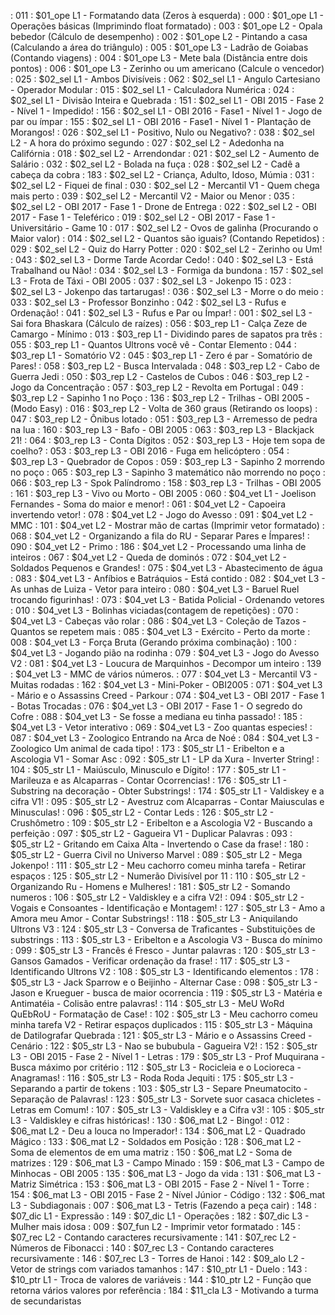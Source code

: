 [](../base/011/Readme.md) : 011 : $01_ope L1 - Formatando data (Zeros à esquerda)
[](../base/000/Readme.md) : 000 : $01_ope L1 - Operações básicas (Imprimindo float formatado)
[](../base/003/Readme.md) : 003 : $01_ope L2 - Opala bebedor (Cálculo de desempenho)
[](../base/002/Readme.md) : 002 : $01_ope L2 - Pintando a casa (Calculando a área do triângulo)
[](../base/005/Readme.md) : 005 : $01_ope L3 - Ladrão de Goiabas (Contando viagens)
[](../base/004/Readme.md) : 004 : $01_ope L3 - Mete bala (Distância entre dois pontos)
[](../base/006/Readme.md) : 006 : $01_ope L3 - Zerinho ou um americano (Calcule o vencedor)
[](../base/025/Readme.md) : 025 : $02_sel L1 - Ambos Divisíveis
[](../base/062/Readme.md) : 062 : $02_sel L1 - Angulo Cartesiano - Operador Modular
[](../base/015/Readme.md) : 015 : $02_sel L1 - Calculadora Numérica
[](../base/024/Readme.md) : 024 : $02_sel L1 - Divisão Inteira e Quebrada
[](../base/151/Readme.md) : 151 : $02_sel L1 - OBI 2015 - Fase 2 - Nível 1 - Impedido!
[](../base/156/Readme.md) : 156 : $02_sel L1 - OBI 2016 - Fase1 - Nível 1 - Jogo de par ou ímpar
[](../base/155/Readme.md) : 155 : $02_sel L1 - OBI 2016 - Fase1 - Nível 1 - Plantação de Morangos!
[](../base/026/Readme.md) : 026 : $02_sel L1 - Positivo, Nulo ou Negativo?
[](../base/038/Readme.md) : 038 : $02_sel L2 - A hora do próximo segundo
[](../base/027/Readme.md) : 027 : $02_sel L2 - Adedonha na Califórnia
[](../base/018/Readme.md) : 018 : $02_sel L2 - Arrendondar
[](../base/021/Readme.md) : 021 : $02_sel L2 - Aumento de Salário
[](../base/032/Readme.md) : 032 : $02_sel L2 - Bolada na fuça
[](../base/028/Readme.md) : 028 : $02_sel L2 - Cadê a cabeça da cobra
[](../base/183/Readme.md) : 183 : $02_sel L2 - Criança, Adulto, Idoso, Múmia
[](../base/031/Readme.md) : 031 : $02_sel L2 - Fiquei de final
[](../base/030/Readme.md) : 030 : $02_sel L2 - Mercantil V1 - Quem chega mais perto
[](../base/039/Readme.md) : 039 : $02_sel L2 - Mercantil V2 - Maior ou Menor
[](../base/035/Readme.md) : 035 : $02_sel L2 - OBI 2017 - Fase 1 - Drone de Entrega
[](../base/022/Readme.md) : 022 : $02_sel L2 - OBI 2017 - Fase 1 - Teleférico
[](../base/019/Readme.md) : 019 : $02_sel L2 - OBI 2017 - Fase 1 - Universitário - Game 10
[](../base/017/Readme.md) : 017 : $02_sel L2 - Ovos de galinha (Procurando o Maior valor)
[](../base/014/Readme.md) : 014 : $02_sel L2 - Quantos são iguais? (Contando Repetidos)
[](../base/029/Readme.md) : 029 : $02_sel L2 - Quiz do Harry Potter
[](../base/020/Readme.md) : 020 : $02_sel L2 - Zerinho ou Um!
[](../base/043/Readme.md) : 043 : $02_sel L3 - Dorme Tarde Acordar Cedo!
[](../base/040/Readme.md) : 040 : $02_sel L3 - Está Trabalhand ou Não!
[](../base/034/Readme.md) : 034 : $02_sel L3 - Formiga da bundona
[](../base/157/Readme.md) : 157 : $02_sel L3 - Frota de Táxi - OBI 2005
[](../base/037/Readme.md) : 037 : $02_sel L3 - Jokenpo 15
[](../base/023/Readme.md) : 023 : $02_sel L3 - Jokenpo das tartarugas!
[](../base/036/Readme.md) : 036 : $02_sel L3 - Morre o do meio
[](../base/033/Readme.md) : 033 : $02_sel L3 - Professor Bonzinho
[](../base/042/Readme.md) : 042 : $02_sel L3 - Rufus e Ordenação!
[](../base/041/Readme.md) : 041 : $02_sel L3 - Rufus e Par ou Ímpar!
[](../base/001/Readme.md) : 001 : $02_sel L3 - Sai fora Bhaskara (Cálculo de raízes)
[](../base/056/Readme.md) : 056 : $03_rep L1 - Calça Zeze de Camargo - Mínimo
[](../base/013/Readme.md) : 013 : $03_rep L1 - Dividindo pares de sapatos pra três
[](../base/055/Readme.md) : 055 : $03_rep L1 - Quantos Ultrons você vê - Contar Elemento
[](../base/044/Readme.md) : 044 : $03_rep L1 - Somatório V2
[](../base/045/Readme.md) : 045 : $03_rep L1 - Zero é par - Somatório de Pares!
[](../base/058/Readme.md) : 058 : $03_rep L2 - Busca Intervalada
[](../base/048/Readme.md) : 048 : $03_rep L2 - Cabo de Guerra Jedi
[](../base/050/Readme.md) : 050 : $03_rep L2 - Castelos de Cubos
[](../base/046/Readme.md) : 046 : $03_rep L2 - Jogo da Concentração
[](../base/057/Readme.md) : 057 : $03_rep L2 - Revolta em Portugal
[](../base/049/Readme.md) : 049 : $03_rep L2 - Sapinho 1 no Poço
[](../base/136/Readme.md) : 136 : $03_rep L2 - Trilhas - OBI 2005 - (Modo Easy)
[](../base/016/Readme.md) : 016 : $03_rep L2 - Volta de 360 graus (Retirando os loops)
[](../base/047/Readme.md) : 047 : $03_rep L2 - Ônibus lotado
[](../base/051/Readme.md) : 051 : $03_rep L3 - Arremesso de pedra na lua
[](../base/160/Readme.md) : 160 : $03_rep L3 - Bafo - OBI 2005
[](../base/063/Readme.md) : 063 : $03_rep L3 - Blackjack 21!
[](../base/064/Readme.md) : 064 : $03_rep L3 - Conta Dígitos
[](../base/052/Readme.md) : 052 : $03_rep L3 - Hoje tem sopa de coelho?
[](../base/053/Readme.md) : 053 : $03_rep L3 - OBI 2016 - Fuga em helicóptero
[](../base/054/Readme.md) : 054 : $03_rep L3 - Quebrador de Copos
[](../base/059/Readme.md) : 059 : $03_rep L3 - Sapinho 2 morrendo no poço
[](../base/065/Readme.md) : 065 : $03_rep L3 - Sapinho 3 matemático não morrendo no poço
[](../base/066/Readme.md) : 066 : $03_rep L3 - Spok Palíndromo
[](../base/158/Readme.md) : 158 : $03_rep L3 - Trilhas - OBI 2005
[](../base/161/Readme.md) : 161 : $03_rep L3 - Vivo ou Morto - OBI 2005
[](../base/060/Readme.md) : 060 : $04_vet L1 - Joelison Fernandes - Soma do maior e menor!
[](../base/061/Readme.md) : 061 : $04_vet L2 - Capoeira invertendo vetor!
[](../base/078/Readme.md) : 078 : $04_vet L2 - Jogo do Avesso
[](../base/091/Readme.md) : 091 : $04_vet L2 - MMC
[](../base/101/Readme.md) : 101 : $04_vet L2 - Mostrar mão de cartas (Imprimir vetor formatado)
[](../base/068/Readme.md) : 068 : $04_vet L2 - Organizando a fila do RU - Separar Pares e Ímpares!
[](../base/090/Readme.md) : 090 : $04_vet L2 - Primo
[](../base/186/Readme.md) : 186 : $04_vet L2 - Processando uma linha de inteiros
[](../base/067/Readme.md) : 067 : $04_vet L2 - Queda de dominós
[](../base/072/Readme.md) : 072 : $04_vet L2 - Soldados Pequenos e Grandes!
[](../base/075/Readme.md) : 075 : $04_vet L3 - Abastecimento de água
[](../base/083/Readme.md) : 083 : $04_vet L3 - Anfíbios e Batráquios - Está contido
[](../base/082/Readme.md) : 082 : $04_vet L3 - As unhas de Luiza - Vetor para inteiro
[](../base/080/Readme.md) : 080 : $04_vet L3 - Baruel Ruel trocando figurinhas!
[](../base/073/Readme.md) : 073 : $04_vet L3 - Batida Policial - Ordenando vetores
[](../base/010/Readme.md) : 010 : $04_vet L3 - Bolinhas viciadas(contagem de repetições)
[](../base/070/Readme.md) : 070 : $04_vet L3 - Cabeças vão rolar
[](../base/086/Readme.md) : 086 : $04_vet L3 - Coleção de Tazos - Quantos se repetem mais
[](../base/085/Readme.md) : 085 : $04_vet L3 - Exército - Perto da morte
[](../base/008/Readme.md) : 008 : $04_vet L3 - Força Bruta (Gerando próxima combinação)
[](../base/100/Readme.md) : 100 : $04_vet L3 - Jogando pião na rodinha
[](../base/079/Readme.md) : 079 : $04_vet L3 - Jogo do Avesso V2
[](../base/081/Readme.md) : 081 : $04_vet L3 - Loucura de Marquinhos - Decompor um inteiro
[](../base/139/Readme.md) : 139 : $04_vet L3 - MMC de vários números.
[](../base/077/Readme.md) : 077 : $04_vet L3 - Mercantil V3 - Muitas rodadas
[](../base/162/Readme.md) : 162 : $04_vet L3 - Mini-Poker - OBI2005
[](../base/071/Readme.md) : 071 : $04_vet L3 - Mário e o Assassins Creed - Parkour
[](../base/074/Readme.md) : 074 : $04_vet L3 - OBI 2017 - Fase 1 - Botas Trocadas
[](../base/076/Readme.md) : 076 : $04_vet L3 - OBI 2017 - Fase 1 - O segredo do Cofre
[](../base/088/Readme.md) : 088 : $04_vet L3 - Se fosse a mediana eu tinha passado!
[](../base/185/Readme.md) : 185 : $04_vet L3 - Vetor interativo
[](../base/069/Readme.md) : 069 : $04_vet L3 - Zoo quantas especies!
[](../base/087/Readme.md) : 087 : $04_vet L3 - Zoologico Entrando na Arca de Noé
[](../base/084/Readme.md) : 084 : $04_vet L3 - Zoologico Um animal de cada tipo!
[](../base/173/Readme.md) : 173 : $05_str L1 - Eribelton e a Ascologia V1 - Somar Asc
[](../base/092/Readme.md) : 092 : $05_str L1 - LP da Xura - Inverter String!
[](../base/104/Readme.md) : 104 : $05_str L1 - Maiúsculo, Minusculo e Dígito!
[](../base/177/Readme.md) : 177 : $05_str L1 - Marileuza e as Alcaparras - Contar Ocorrencias!
[](../base/176/Readme.md) : 176 : $05_str L1 - Substring na decoração - Obter Substrings!
[](../base/174/Readme.md) : 174 : $05_str L1 - Valdiskey e a cifra V1!
[](../base/095/Readme.md) : 095 : $05_str L2 - Avestruz com Alcaparras - Contar Maiusculas e Minusculas!
[](../base/096/Readme.md) : 096 : $05_str L2 - Contar Leds
[](../base/126/Readme.md) : 126 : $05_str L2 - Crushômetro
[](../base/109/Readme.md) : 109 : $05_str L2 - Eribelton e a Ascologia V2 - Buscando a perfeição
[](../base/097/Readme.md) : 097 : $05_str L2 - Gagueira V1 - Duplicar Palavras
[](../base/093/Readme.md) : 093 : $05_str L2 - Gritando em Caixa Alta - Invertendo o Case da frase!
[](../base/180/Readme.md) : 180 : $05_str L2 - Guerra Civil no Universo Marvel
[](../base/089/Readme.md) : 089 : $05_str L2 - Mega Jokenpo!
[](../base/111/Readme.md) : 111 : $05_str L2 - Meu cachorro comeu minha tarefa - Retirar espaços
[](../base/125/Readme.md) : 125 : $05_str L2 - Numerão Divisível por 11
[](../base/110/Readme.md) : 110 : $05_str L2 - Organizando Ru - Homens e Mulheres!
[](../base/181/Readme.md) : 181 : $05_str L2 - Somando numeros
[](../base/106/Readme.md) : 106 : $05_str L2 - Valdiskley e a cifra V2!
[](../base/094/Readme.md) : 094 : $05_str L2 - Vogais e Consoantes - Identificação e Montagem!
[](../base/127/Readme.md) : 127 : $05_str L3 - Amo a Amora meu Amor - Contar Substrings!
[](../base/118/Readme.md) : 118 : $05_str L3 - Aniquilando Ultrons V3
[](../base/124/Readme.md) : 124 : $05_str L3 - Conversa de Traficantes - Substituições de substrings
[](../base/113/Readme.md) : 113 : $05_str L3 - Eribelton e a Ascologia V3 - Busca do mínimo
[](../base/099/Readme.md) : 099 : $05_str L3 - Francês é Fresco - Juntar palavras
[](../base/120/Readme.md) : 120 : $05_str L3 - Gansos Gamados - Verificar ordenação da frase!
[](../base/117/Readme.md) : 117 : $05_str L3 - Identificando Ultrons V2
[](../base/108/Readme.md) : 108 : $05_str L3 - Identificando elementos
[](../base/178/Readme.md) : 178 : $05_str L3 - Jack Sparrow e o Beijinho - Alternar Case
[](../base/098/Readme.md) : 098 : $05_str L3 - Jason e Krueguer - busca de maior ocorrencia
[](../base/119/Readme.md) : 119 : $05_str L3 - Matéria e Antimatéia - Colisão entre palavras!
[](../base/114/Readme.md) : 114 : $05_str L3 - MeU WoRd QuEbRoU - Formatação de Case!
[](../base/102/Readme.md) : 102 : $05_str L3 - Meu cachorro comeu minha tarefa V2 - Retirar espaços duplicados
[](../base/115/Readme.md) : 115 : $05_str L3 - Máquina de Datilografar Quebrada
[](../base/121/Readme.md) : 121 : $05_str L3 - Mário e o Assassins Creed - Cenário
[](../base/122/Readme.md) : 122 : $05_str L3 - Nao se bububula - Gagueira V2!
[](../base/152/Readme.md) : 152 : $05_str L3 - OBI 2015 - Fase 2 - Nível 1 - Letras
[](../base/179/Readme.md) : 179 : $05_str L3 - Prof Muquirana - Busca máximo por critério
[](../base/112/Readme.md) : 112 : $05_str L3 - Rocicleia e o Locioreca - Anagramas!
[](../base/116/Readme.md) : 116 : $05_str L3 - Roda Roda Jequiti
[](../base/175/Readme.md) : 175 : $05_str L3 - Separando a partir de tokens
[](../base/103/Readme.md) : 103 : $05_str L3 - Separe Pneumatocito - Separação de Palavras!
[](../base/123/Readme.md) : 123 : $05_str L3 - Sorvete suor casaca chicletes - Letras em Comum!
[](../base/107/Readme.md) : 107 : $05_str L3 - Valdiskley e a Cifra v3!
[](../base/105/Readme.md) : 105 : $05_str L3 - Valdiskley e cifras históricas!
[](../base/130/Readme.md) : 130 : $06_mat L2 - Bingo!
[](../base/012/Readme.md) : 012 : $06_mat L2 - Deu a louca no Imperador!
[](../base/134/Readme.md) : 134 : $06_mat L2 - Quadrado Mágico
[](../base/133/Readme.md) : 133 : $06_mat L2 - Soldados em Posição
[](../base/128/Readme.md) : 128 : $06_mat L2 - Soma de elementos de em uma matriz
[](../base/150/Readme.md) : 150 : $06_mat L2 - Soma de matrizes
[](../base/129/Readme.md) : 129 : $06_mat L3 - Campo Minado
[](../base/159/Readme.md) : 159 : $06_mat L3 - Campo de Minhocas - OBI 2005
[](../base/135/Readme.md) : 135 : $06_mat L3 - Jogo da vida
[](../base/131/Readme.md) : 131 : $06_mat L3 - Matriz Simétrica
[](../base/153/Readme.md) : 153 : $06_mat L3 - OBI 2015 - Fase 2 - Nível 1 - Torre
[](../base/154/Readme.md) : 154 : $06_mat L3 - OBI 2015 - Fase 2 - Nível Júnior - Código
[](../base/132/Readme.md) : 132 : $06_mat L3 - Subdiagonais
[](../base/007/Readme.md) : 007 : $06_mat L3 - Tetris (Fazendo a peça cair)
[](../base/148/Readme.md) : 148 : $07_dic L1 - Expressão
[](../base/149/Readme.md) : 149 : $07_dic L1 - Operações
[](../base/182/Readme.md) : 182 : $07_dic L3 - Mulher mais idosa
[](../base/009/Readme.md) : 009 : $07_fun L2 - Imprimir vetor formatado
[](../base/145/Readme.md) : 145 : $07_rec L2 - Contando caracteres recursivamente
[](../base/141/Readme.md) : 141 : $07_rec L2 - Números de Fibonacci
[](../base/140/Readme.md) : 140 : $07_rec L3 - Contando caracteres recursivamente
[](../base/146/Readme.md) : 146 : $07_rec L3 - Torres de Hanoi
[](../base/142/Readme.md) : 142 : $09_alo L2 - Vetor de strings com variados tamanhos
[](../base/147/Readme.md) : 147 : $10_ptr L1 - Duelo
[](../base/143/Readme.md) : 143 : $10_ptr L1 - Troca de valores de variáveis
[](../base/144/Readme.md) : 144 : $10_ptr L2 - Função que retorna vários valores por referência
[](../base/184/Readme.md) : 184 : $11_cla L3 - Motivando a turma de secundaristas

